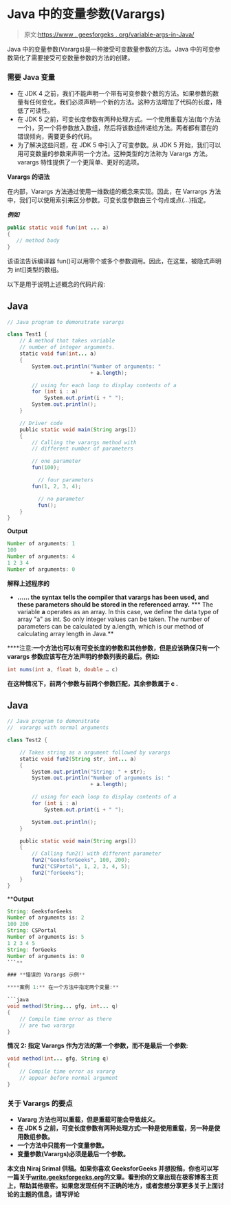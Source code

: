 # Java 中的变量参数(Varargs)

> 原文:[https://www . geesforgeks . org/variable-args-in-Java/](https://www.geeksforgeeks.org/variable-arguments-varargs-in-java/)

Java 中的变量参数(Varargs)是一种接受可变数量参数的方法。Java 中的可变参数简化了需要接受可变数量参数的方法的创建。

### 需要 Java 变量

*   在 JDK 4 之前，我们不能声明一个带有可变参数个数的方法。如果参数的数量有任何变化，我们必须声明一个新的方法。这种方法增加了代码的长度，降低了可读性。
*   在 JDK 5 之前，可变长度参数有两种处理方式。一个使用重载方法(每个方法一个)，另一个将参数放入数组，然后将该数组传递给方法。两者都有潜在的错误倾向，需要更多的代码。
*   为了解决这些问题，在 JDK 5 中引入了可变参数。从 JDK 5 开始，我们可以用可变数量的参数来声明一个方法。这种类型的方法称为 Varargs 方法。varargs 特性提供了一个更简单、更好的选项。

**Varargs 的语法**

在内部，Varargs 方法通过使用一维数组的概念来实现。因此，在 Varrargs 方法中，我们可以使用索引来区分参数。可变长度参数由三个句点或点(…)指定。

***例如***

```java
public static void fun(int ... a) 
{
   // method body
} 
```

该语法告诉编译器 fun()可以用零个或多个参数调用。因此，在这里，被隐式声明为 int[]类型的数组。

以下是用于说明上述概念的代码片段:

## Java

```java
// Java program to demonstrate varargs

class Test1 {
    // A method that takes variable
    // number of integer arguments.
    static void fun(int... a)
    {
        System.out.println("Number of arguments: "
                           + a.length);

        // using for each loop to display contents of a
        for (int i : a)
            System.out.print(i + " ");
        System.out.println();
    }

    // Driver code
    public static void main(String args[])
    {
        // Calling the varargs method with
        // different number of parameters

        // one parameter
        fun(100);

          // four parameters
        fun(1, 2, 3, 4);

          // no parameter
          fun();
    }
}
```

**Output**

```java
Number of arguments: 1
100 
Number of arguments: 4
1 2 3 4 
Number of arguments: 0
```

**解释上述程序的**

*   **…… the syntax tells the compiler that varargs has been used, and these parameters should be stored in the referenced **array.****
***   The variable **a** operates as an array. In this case, we define the data type of array "a" as int. So only integer values can be taken. The number of parameters can be calculated by a.length, which is our method of calculating array length in Java.**

****注意:**一个方法也可以有可变长度的参数和其他参数，但是应该确保只有一个 varargs 参数应该写在方法声明的参数列表的最后。例如:**

```java
int nums(int a, float b, double … c)
```

**在这种情况下，前两个参数与前两个参数匹配，其余参数属于 c .**

## **Java**

```java
// Java program to demonstrate
//  varargs with normal arguments

class Test2 {

    // Takes string as a argument followed by varargs
    static void fun2(String str, int... a)
    {
        System.out.println("String: " + str);
        System.out.println("Number of arguments is: "
                           + a.length);

        // using for each loop to display contents of a
        for (int i : a)
            System.out.print(i + " ");

        System.out.println();
    }

    public static void main(String args[])
    {
        // Calling fun2() with different parameter
        fun2("GeeksforGeeks", 100, 200);
        fun2("CSPortal", 1, 2, 3, 4, 5);
        fun2("forGeeks");
    }
}
```

****Output**

```java
String: GeeksforGeeks
Number of arguments is: 2
100 200 
String: CSPortal
Number of arguments is: 5
1 2 3 4 5 
String: forGeeks
Number of arguments is: 0
```** 

### **错误的 Varargs 示例**

****案例 1:** 在一个方法中指定两个变量:**

```java
void method(String... gfg, int... q)
{
    // Compile time error as there 
    // are two varargs
}
```

****情况 2:** 指定 Varargs 作为方法的第一个参数，而不是最后一个参数:**

```java
void method(int... gfg, String q)
{
    // Compile time error as vararg 
    // appear before normal argument
}
```

### **关于 Varargs 的要点**

*   **Vararg 方法也可以重载，但是重载可能会导致歧义。**
*   **在 JDK 5 之前，可变长度参数有两种处理方式:一种是使用重载，另一种是使用数组参数。**
*   **一个方法中只能有一个变量参数。**
*   **变量参数(Varargs)必须是最后一个参数。**

**本文由 **Niraj Srimal** 供稿。如果你喜欢 GeeksforGeeks 并想投稿，你也可以写一篇关于[write.geeksforgeeks.org](https://write.geeksforgeeks.org/)的文章。看到你的文章出现在极客博客主页上，帮助其他极客。如果您发现任何不正确的地方，或者您想分享更多关于上面讨论的主题的信息，请写评论**
